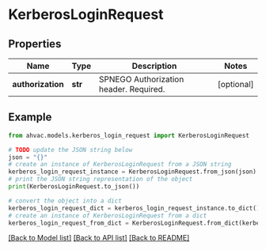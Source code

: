 # KerberosLoginRequest


## Properties

Name | Type | Description | Notes
------------ | ------------- | ------------- | -------------
**authorization** | **str** | SPNEGO Authorization header. Required. | [optional] 

## Example

```python
from ahvac.models.kerberos_login_request import KerberosLoginRequest

# TODO update the JSON string below
json = "{}"
# create an instance of KerberosLoginRequest from a JSON string
kerberos_login_request_instance = KerberosLoginRequest.from_json(json)
# print the JSON string representation of the object
print(KerberosLoginRequest.to_json())

# convert the object into a dict
kerberos_login_request_dict = kerberos_login_request_instance.to_dict()
# create an instance of KerberosLoginRequest from a dict
kerberos_login_request_from_dict = KerberosLoginRequest.from_dict(kerberos_login_request_dict)
```
[[Back to Model list]](../README.md#documentation-for-models) [[Back to API list]](../README.md#documentation-for-api-endpoints) [[Back to README]](../README.md)


